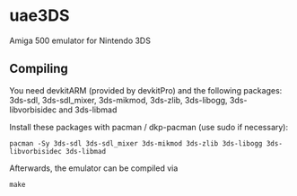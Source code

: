 # uae3DS
Amiga 500 emulator for Nintendo 3DS

## Compiling

You need devkitARM (provided by devkitPro) and the following packages: 3ds-sdl, 3ds-sdl_mixer, 3ds-mikmod, 3ds-zlib, 3ds-libogg, 3ds-libvorbisidec and 3ds-libmad

Install these packages with pacman / dkp-pacman (use sudo if necessary):

    pacman -Sy 3ds-sdl 3ds-sdl_mixer 3ds-mikmod 3ds-zlib 3ds-libogg 3ds-libvorbisidec 3ds-libmad

Afterwards, the emulator can be compiled via

    make
